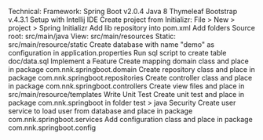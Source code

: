 Technical:
Framework: Spring Boot v2.0.4
Java 8
Thymeleaf
Bootstrap v.4.3.1
Setup with Intellij IDE
Create project from Initializr: File > New > project > Spring Initializr
Add lib repository into pom.xml
Add folders
Source root: src/main/java
View: src/main/resources
Static: src/main/resource/static
Create database with name "demo" as configuration in application.properties
Run sql script to create table doc/data.sql
Implement a Feature
Create mapping domain class and place in package com.nnk.springboot.domain
Create repository class and place in package com.nnk.springboot.repositories
Create controller class and place in package com.nnk.springboot.controllers
Create view files and place in src/main/resource/templates
Write Unit Test
Create unit test and place in package com.nnk.springboot in folder test > java
Security
Create user service to load user from database and place in package com.nnk.springboot.services
Add configuration class and place in package com.nnk.springboot.config